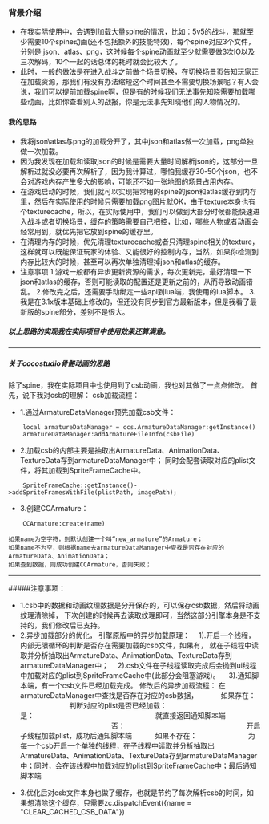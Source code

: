 ### 背景介绍
- 在我实际使用中，会遇到加载大量spine的情况，比如：5v5的战斗，那就至少需要10个spine动画(还不包括额外的技能特效)，每个spine对应3个文件，分别是 json、atlas、png，这时候每个spine动画就至少就需要做3次IO以及三次解码，10个一起的话总体的耗时就会比较大了。
- 此时，一般的做法是在进入战斗之前做个场景切换，在切换场景页告知玩家正在加载资源，那我们有没有办法缩短这个时间甚至不需要切换场景呢？有人会说，我们可以提前加载spine啊，但是有的时候我们无法事先知晓需要加载哪些动画，比如你查看别人的战报，你是无法事先知晓他们的人物情况的。
#### 我的思路
- 我将json\atlas与png的加载分开了，其中json和atlas做一次加载，png单独做一次加载。
- 因为我发现在加载和读取json的时候是需要大量时间解析json的，这部分一旦解析过就没必要再次解析了，因为我计算过，哪怕我缓存30-50个json，也不会对游戏内存产生多大的影响，可能还不如一张地图的场景占用内存。
- 在游戏启动的时候，我们就可以实现把常用的spine的json和atlas缓存到内存里，然后在实际使用的时候只需要加载png图片就OK，由于texture本身也有个texturecache，所以，在实际使用中，我们可以做到大部分时候都能快速进入战斗或者切换场景，缓存的策略需要自己把控，比如，哪些人物或者动画会经常用到，就优先把它放到spine的缓存里。
- 在清理内存的时候，优先清理texturecache或者只清理spine相关的texture，这样就可以既能保证玩家的体验、又能很好的控制内存，当然，如果你检测到内存比较大的时候，甚至可以再次单独清理掉json和atlas的缓存。
- 注意事项
1.游戏一般都有异步更新资源的需求，每次更新完，最好清理一下json和atlas的缓存，否则可能读取的配置还是更新之前的，从而导致动画错乱。
2.修改完之后，还需要手动绑定一些api到lua端，我使用的lua脚本。
3.我是在3.1x版本基础上修改的，但还没有同步到官方最新版本，但是我看了最新版的spine部分，差别不是很大。
##### 以上思路的实现我在实际项目中使用效果还算满意。
---
##### 关于cocostudio骨骼动画的思路
 除了spine，我在实际项目中也使用到了csb动画，我也对其做了一点点修改。
 首先，说下我对csb的理解：
 csb加载流程：
- 1.通过ArmatureDataManager预先加载csb文件：
```
	local armatureDataManager = ccs.ArmatureDataManager:getInstance()
	armatureDataManager:addArmatureFileInfo(csbFile)
```
- 2.加载csb的内部主要是抽取出ArmatureData、AnimationData、TextureData存到armatureDataManager中；
同时会配套读取对应的plist文件，将其加载到SpriteFrameCache中。
```
	SpriteFrameCache::getInstance()->addSpriteFramesWithFile(plistPath, imagePath);
```
- 3.创建CCArmature：
```
	CCArmature:create(name)
```
	如果name为空字符，则默认创建一个叫“new_armature”的Armature；
	如果name不为空，则根据name去armatureDataManager中查找是否存在对应的ArmatureData、AnimationData；
	如果查到数据，则成功创建CCArmature，否则失败；
---
#####注意事项：
- 1.csb中的数据和动画纹理数据是分开保存的，可以保存csb数据，然后将动画纹理清除掉，
下次创建的时候再去读取纹理即可，当然这部分引擎本身是不支持的，我们修改后已支持。
- 2.异步加载部分的优化，
引擎原版中的异步加载原理：
&ensp;&ensp;1).开启一个线程，内部无限循环的判断是否存在需要加载的csb文件，如果有，
就在子线程中读取并分析抽取出ArmatureData、AnimationData、TextureData存到armatureDataManager中；
&ensp;&ensp;2).csb文件在子线程读取完成后会抛到ui线程中加载对应的plist到SpriteFrameCache中(此部分会阻塞游戏)。
&ensp;&ensp;3).通知脚本端，有一个csb文件已经加载完成。
修改后的异步加载流程：
在armatureDataManager中查找是否存在对应的csb数据，
&ensp;&ensp;&ensp;&ensp;&ensp;&ensp;如果存在：
&ensp;&ensp;&ensp;&ensp;&ensp;&ensp;&ensp;&ensp;&ensp;&ensp;&ensp;&ensp;&ensp;&ensp;判断对应的plist是否已经加载：
&ensp;&ensp;&ensp;&ensp;&ensp;&ensp;&ensp;&ensp;&ensp;&ensp;&ensp;&ensp;&ensp;&ensp;&ensp;&ensp;&ensp;&ensp;&ensp;&ensp;&ensp;&ensp;&ensp;&ensp;&ensp;&ensp;是：
&ensp;&ensp;&ensp;&ensp;&ensp;&ensp;&ensp;&ensp;&ensp;&ensp;&ensp;&ensp;&ensp;&ensp;&ensp;&ensp;&ensp;&ensp;&ensp;&ensp;&ensp;&ensp;&ensp;&ensp;&ensp;&ensp;&ensp;&ensp;&ensp;&ensp;&ensp;&ensp;&ensp;&ensp;就直接返回通知脚本端
&ensp;&ensp;&ensp;&ensp;&ensp;&ensp;&ensp;&ensp;&ensp;&ensp;&ensp;&ensp;&ensp;&ensp;&ensp;&ensp;&ensp;&ensp;&ensp;&ensp;&ensp;&ensp;&ensp;&ensp;&ensp;&ensp;否：
&ensp;&ensp;&ensp;&ensp;&ensp;&ensp;&ensp;&ensp;&ensp;&ensp;&ensp;&ensp;&ensp;&ensp;&ensp;&ensp;&ensp;&ensp;&ensp;&ensp;&ensp;&ensp;&ensp;&ensp;&ensp;&ensp;&ensp;&ensp;&ensp;&ensp;&ensp;&ensp;&ensp;&ensp;开启子线程加载plist，成功后通知脚本端
&ensp;&ensp;&ensp;&ensp;&ensp;&ensp;如果不存在：
&ensp;&ensp;&ensp;&ensp;&ensp;&ensp;&ensp;&ensp;&ensp;&ensp;&ensp;&ensp;&ensp;&ensp;为每一个csb开启一个单独的线程，在子线程中读取并分析抽取出ArmatureData、AnimationData、TextureData存到armatureDataManager中；同时，会在该线程中加载对应的plist到SpriteFrameCache中；最后通知脚本端
* 3.优化后对csb文件本身也做了缓存，也就是节约了每次解析csb的时间，如果想清除这个缓存，只需要zc.dispatchEvent({name = "CLEAR_CACHED_CSB_DATA"})
